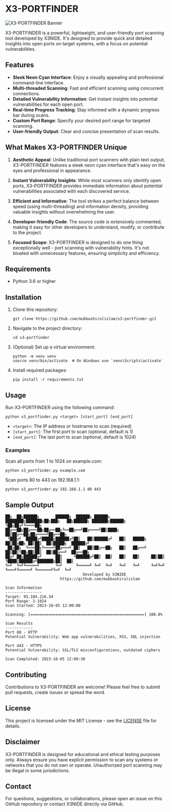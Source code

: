 # X3-PORTFINDER

![X3-PORTFINDER Banner](https://via.placeholder.com/800x200.png?text=X3-PORTFINDER)

X3-PORTFINDER is a powerful, lightweight, and user-friendly port scanning tool developed by X3NIDE. It's designed to provide quick and detailed insights into open ports on target systems, with a focus on potential vulnerabilities.

## Features

- **Sleek Neon Cyan Interface**: Enjoy a visually appealing and professional command-line interface.
- **Multi-threaded Scanning**: Fast and efficient scanning using concurrent connections.
- **Detailed Vulnerability Information**: Get instant insights into potential vulnerabilities for each open port.
- **Real-time Progress Tracking**: Stay informed with a dynamic progress bar during scans.
- **Custom Port Range**: Specify your desired port range for targeted scanning.
- **User-friendly Output**: Clear and concise presentation of scan results.

## What Makes X3-PORTFINDER Unique

1. **Aesthetic Appeal**: Unlike traditional port scanners with plain text output, X3-PORTFINDER features a sleek neon cyan interface that's easy on the eyes and professional in appearance.

2. **Instant Vulnerability Insights**: While most scanners only identify open ports, X3-PORTFINDER provides immediate information about potential vulnerabilities associated with each discovered service.

3. **Efficient and Informative**: The tool strikes a perfect balance between speed (using multi-threading) and information density, providing valuable insights without overwhelming the user.

4. **Developer-friendly Code**: The source code is extensively commented, making it easy for other developers to understand, modify, or contribute to the project.

5. **Focused Scope**: X3-PORTFINDER is designed to do one thing exceptionally well - port scanning with vulnerability hints. It's not bloated with unnecessary features, ensuring simplicity and efficiency.

## Requirements

- Python 3.6 or higher

## Installation

1. Clone this repository:
   ```
   git clone https://github.com/mubbashirulislam/x3-portfinder.git
   ```

2. Navigate to the project directory:
   ```
   cd x3-portfinder
   ```

3. (Optional) Set up a virtual environment:
   ```
   python -m venv venv
   source venv/bin/activate  # On Windows use `venv\Scripts\activate`
   ```

4. Install required packages:
   ```
   pip install -r requirements.txt
   ```

## Usage

Run X3-PORTFINDER using the following command:

```
python x3_portfinder.py <target> [start_port] [end_port]
```

- `<target>`: The IP address or hostname to scan (required)
- `[start_port]`: The first port to scan (optional, default is 1)
- `[end_port]`: The last port to scan (optional, default is 1024)

### Examples

Scan all ports from 1 to 1024 on example.com:
```
python x3_portfinder.py example.com
```

Scan ports 80 to 443 on 192.168.1.1:
```
python x3_portfinder.py 192.168.1.1 80 443
```

## Sample Output

```
██╗  ██╗██████╗       ██████╗  ██████╗ ██████╗ ████████╗███████╗██╗███╗   ██╗██████╗ ███████╗██████╗ 
╚██╗██╔╝╚════██╗      ██╔══██╗██╔═══██╗██╔══██╗╚══██╔══╝██╔════╝██║████╗  ██║██╔══██╗██╔════╝██╔══██╗
 ╚███╔╝  █████╔╝█████╗██████╔╝██║   ██║██████╔╝   ██║   █████╗  ██║██╔██╗ ██║██║  ██║█████╗  ██████╔╝
 ██╔██╗  ╚═══██╗╚════╝██╔═══╝ ██║   ██║██╔══██╗   ██║   ██╔══╝  ██║██║╚██╗██║██║  ██║██╔══╝  ██╔══██╗
██╔╝ ██╗██████╔╝      ██║     ╚██████╔╝██║  ██║   ██║   ██║     ██║██║ ╚████║██████╔╝███████╗██║  ██║
╚═╝  ╚═╝╚═════╝       ╚═╝      ╚═════╝ ╚═╝  ╚═╝   ╚═╝   ╚═╝     ╚═╝╚═╝  ╚═══╝╚═════╝ ╚══════╝╚═╝  ╚═╝
                                  Developed by X3NIDE
                        https://github.com/mubbashirulislam

Scan Information
----------------
Target: 93.184.216.34
Port Range: 1-1024
Scan Started: 2023-10-05 12:00:00

Scanning: [==================================================] 100.0%

Scan Results
------------
Port 80 - HTTP
Potential Vulnerability: Web app vulnerabilities, XSS, SQL injection

Port 443 - HTTPS
Potential Vulnerability: SSL/TLS misconfigurations, outdated ciphers

Scan Completed: 2023-10-05 12:00:30
```

## Contributing

Contributions to X3-PORTFINDER are welcome! Please feel free to submit pull requests, create issues or spread the word.

## License

This project is licensed under the MIT License - see the [LICENSE](LICENSE) file for details.

## Disclaimer

X3-PORTFINDER is designed for educational and ethical testing purposes only. Always ensure you have explicit permission to scan any systems or networks that you do not own or operate. Unauthorized port scanning may be illegal in some jurisdictions.

## Contact

For questions, suggestions, or collaborations, please open an issue on this GitHub repository or contact X3NIDE directly via GitHub.
